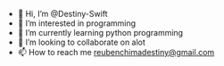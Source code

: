 - 👋 Hi, I’m @Destiny-Swift
- 👀 I’m interested in programming
- 🌱 I’m currently learning python programming
- 💞️ I’m looking to collaborate on alot
- 📫 How to reach me reubenchimadestiny@gmail.com

<!---
Destiny-Swift/Destiny-Swift is a ✨ special ✨ repository because its `README.md` (this file) appears on your GitHub profile.
You can click the Preview link to take a look at your changes.
--->
